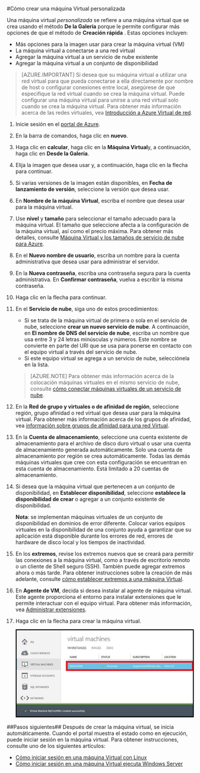 #<a name="how-to-create-a-custom-virtual-machine"></a>Cómo crear una máquina Virtual personalizada

Una máquina virtual *personalizada* se refiere a una máquina virtual que se crea usando el método **De la Galería** porque le permite configurar más opciones de que el método de **Creación rápida** . Estas opciones incluyen:

- Más opciones para la imagen usar para crear la máquina virtual (VM)
- La máquina virtual a conectarse a una red virtual
- Agregar la máquina virtual a un servicio de nube existente
- Agregar la máquina virtual a un conjunto de disponibilidad

> [AZURE.IMPORTANT] Si desea que su máquina virtual a utilizar una red virtual para que pueda conectarse a ella directamente por nombre de host o configurar conexiones entre local, asegúrese de que especifique la red virtual cuando se crea la máquina virtual. Puede configurar una máquina virtual para unirse a una red virtual solo cuando se crea la máquina virtual. Para obtener más información acerca de las redes virtuales, vea [Introducción a Azure Virtual de red](http://go.microsoft.com/fwlink/p/?LinkID=294063).

1. Inicie sesión en el [portal de Azure](http://manage.windowsazure.com).

2. En la barra de comandos, haga clic en **nuevo**.

3. Haga clic en **calcular**, haga clic en la **Máquina Virtual**y, a continuación, haga clic en **Desde la Galería**.

4. Elija la imagen que desea usar y, a continuación, haga clic en la flecha para continuar.

5. Si varias versiones de la imagen están disponibles, en **Fecha de lanzamiento de versión**, seleccione la versión que desea usar.

6. En **Nombre de la máquina Virtual**, escriba el nombre que desea usar para la máquina virtual.

7. Use **nivel** y **tamaño** para seleccionar el tamaño adecuado para la máquina virtual. El tamaño que seleccione afecta a la configuración de la máquina virtual, así como el precio máxima. Para obtener más detalles, consulte [Máquina Virtual y los tamaños de servicio de nube para Azure](http://go.microsoft.com/fwlink/p/?LinkID=389844).

8. En el **Nuevo nombre de usuario**, escriba un nombre para la cuenta administrativa que desea usar para administrar el servidor.

9. En la **Nueva contraseña**, escriba una contraseña segura para la cuenta administrativa. En **Confirmar contraseña**, vuelva a escribir la misma contraseña.

10. Haga clic en la flecha para continuar.

11. En el **Servicio de nube**, siga uno de estos procedimientos:

    - Si se trata de la máquina virtual de primera o sola en el servicio de nube, seleccione **crear un nuevo servicio de nube**. A continuación, en **El nombre de DNS del servicio de nube**, escriba un nombre que usa entre 3 y 24 letras minúsculas y números. Este nombre se convierte en parte del URI que se usa para ponerse en contacto con el equipo virtual a través del servicio de nube.
    - Si este equipo virtual se agrega a un servicio de nube, selecciónela en la lista.

    > [AZURE.NOTE] Para obtener más información acerca de la colocación máquinas virtuales en el mismo servicio de nube, consulte [cómo conectar máquinas virtuales de un servicio de nube](https://azure.microsoft.com/manage/windows/how-to-guides/connect-to-a-cloud-service/).

12. En la **Red de grupo y virtuales o de afinidad de región**, seleccione región, grupo afinidad o red virtual que desea usar para la máquina virtual. Para obtener más información acerca de los grupos de afinidad, vea [información sobre grupos de afinidad para una red Virtual](../virtual-network/virtual-networks-migrate-to-regional-vnet.md).

13. En la **Cuenta de almacenamiento**, seleccione una cuenta existente de almacenamiento para el archivo de disco duro virtual o usar una cuenta de almacenamiento generada automáticamente. Solo una cuenta de almacenamiento por región se crea automáticamente. Todas las demás máquinas virtuales que cree con esta configuración se encuentran en esta cuenta de almacenamiento. Está limitado a 20 cuentas de almacenamiento.

14. Si desea que la máquina virtual que pertenecen a un conjunto de disponibilidad, en **Establecer disponibilidad**, seleccione **establece la disponibilidad de crear** o agregar a un conjunto existente de disponibilidad.

    **Nota**: se implementan máquinas virtuales de un conjunto de disponibilidad en dominios de error diferente. Colocar varios equipos virtuales en la disponibilidad de una conjunto ayuda a garantizar que su aplicación está disponible durante los errores de red, errores de hardware de disco local y los tiempos de inactividad.

15.  En los **extremos**, revise los extremos nuevos que se creará para permitir las conexiones a la máquina virtual, como a través de escritorio remoto o un cliente de Shell seguro (SSH). También puede agregar extremos ahora o más tarde. Para obtener instrucciones sobre la creación de más adelante, consulte [cómo establecer extremos a una máquina Virtual](../articles/virtual-machines/virtual-machines-windows-classic-setup-endpoints.md).

16.  En **Agente de VM**, decida si desea instalar al agente de máquina virtual. Este agente proporciona el entorno para instalar extensiones que le permite interactuar con el equipo virtual. Para obtener más información, vea [Administrar extensiones](http://go.microsoft.com/FWLink/p/?LinkID=390493).

17. Haga clic en la flecha para crear la máquina virtual.

    ![Creación personalizada máquina virtual correcta](./media/howto-custom-create-vm/VMSuccessWindows.png)

##<a name="next-steps"></a>Pasos siguientes##
Después de crear la máquina virtual, se inicia automáticamente. Cuando el portal muestra el estado como en ejecución, puede iniciar sesión en la máquina virtual. Para obtener instrucciones, consulte uno de los siguientes artículos:

- [Cómo iniciar sesión en una máquina Virtual con Linux](../articles/virtual-machines/virtual-machines-linux-mac-create-ssh-keys.md)
- [Cómo iniciar sesión en una máquina Virtual ejecuta Windows Server](../articles/virtual-machines/virtual-machines-windows-classic-connect-logon.md)

